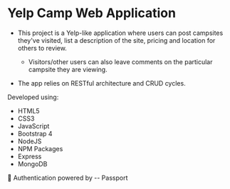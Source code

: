 # Yelp Camp Web Application

- This project is a Yelp-like application where users can post campsites they've visited, list a description of the site, pricing and location for others to review.
	- Visitors/other users can also leave comments on the particular campsite they are viewing.

- The app relies on RESTful architecture and CRUD cycles.

Developed using:
- HTML5
- CSS3
- JavaScript
- Bootstrap 4
- NodeJS
- NPM Packages
- Express
- MongoDB

🔐 Authentication powered by -- Passport
